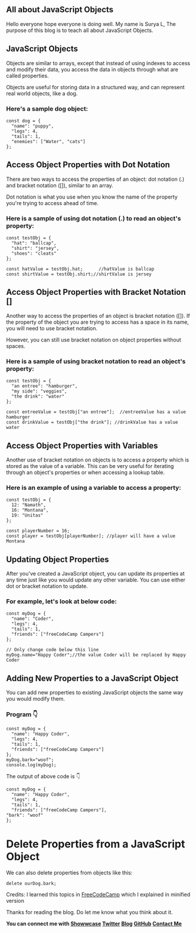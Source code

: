 ## All about JavaScript Objects

Hello everyone hope everyone is doing well. My name is Surya L, The purpose of this blog is to teach all about JavaScript Objects.
## JavaScript Objects
Objects are similar to arrays, except that instead of using indexes to access and modify their data, you access the data in objects through what are called properties.

Objects are useful for storing data in a structured way, and can represent real world objects, like a dog.

### Here's a sample dog object:

```
const dog = {
  "name": "puppy",
  "legs": 4,
  "tails": 1,
  "enemies": ["Water", "cats"]
};
```
## Access Object Properties with Dot Notation
There are two ways to access the properties of an object: dot notation (.) and bracket notation ([]), similar to an array.

Dot notation is what you use when you know the name of the property you're trying to access ahead of time.

### Here is a sample of using dot notation (.) to read an object's property:

```
const testObj = {
  "hat": "ballcap",
  "shirt": "jersey",
  "shoes": "cleats"
};

const hatValue = testObj.hat;      //hatValue is ballcap
const shirtValue = testObj.shirt;//shirtValue is jersey
```
## Access Object Properties with Bracket Notation []
Another way to access the properties of an object is bracket notation ([]). If the property of the object you are trying to access has a space in its name, you will need to use bracket notation.

However, you can still use bracket notation on object properties without spaces.

### Here is a sample of using bracket notation to read an object's property:
```
const testObj = {
  "an entree": "hamburger",
  "my side": "veggies",
  "the drink": "water"
};

const entreeValue = testObj["an entree"];  //entreeValue has a value hamburger
const drinkValue = testObj["the drink"]; //drinkValue has a value water
```
## Access Object Properties with Variables
Another use of bracket notation on objects is to access a property which is stored as the value of a variable. This can be very useful for iterating through an object's properties or when accessing a lookup table.

### Here is an example of using a variable to access a property:

```
const testObj = {
  12: "Namath",
  16: "Montana",
  19: "Unitas"
};

const playerNumber = 16;  
const player = testObj[playerNumber]; //player will have a value Montana
```
## Updating Object Properties
After you've created a JavaScript object, you can update its properties at any time just like you would update any other variable. You can use either dot or bracket notation to update.

### For example, let's look at below code:

```
const myDog = {
  "name": "Coder",
  "legs": 4,
  "tails": 1,
  "friends": ["freeCodeCamp Campers"]
};

// Only change code below this line
myDog.name="Happy Coder";//the value Coder will be replaced by Happy Coder
```
## Adding New Properties to a JavaScript Object
You can add new properties to existing JavaScript objects the same way you would modify them.

### Program 👇
```
const myDog = {
  "name": "Happy Coder",
  "legs": 4,
  "tails": 1,
  "friends": ["freeCodeCamp Campers"]
};
myDog.bark="woof";
console.log(myDog);
```
The output of  above code is 👇

```
const myDog = {
  "name": "Happy Coder",
  "legs": 4,
  "tails": 1,
  "friends": ["freeCodeCamp Campers"],
"bark": "woof"
};
```
# Delete Properties from a JavaScript Object
We can also delete properties from objects like this:

```
delete ourDog.bark;
```
Credits: I learned this topics in [FreeCodeCamp](https://www.freecodecamp.org/learn/) which I explained in minified version

Thanks for reading the blog. Do let me know what you think about it.

**You can connect me with <a href="https://www.showwcase.com/suryal8991">Showwcase</a>
<a href="https://twitter.com/SURYA_L1998">Twitter</a>
<a href="https://blog.surya-l.com/">Blog</a>
<a href="https://github.com/Surya8991">GitHub</a>
<a href="mailto:contact@surya-l.com">Contact Me</a>**